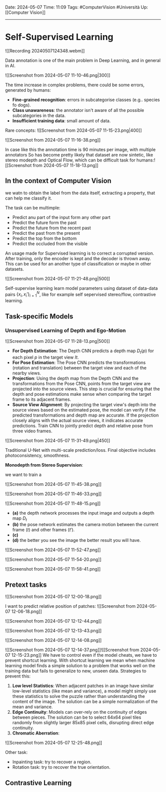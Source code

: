 Date: 2024-05-07
Time: 11:09
Tags: #ComputerVision #Università 
Up: [[Computer Vision]]

---
# Self-Supervised Learning

![[Recording 20240507124348.webm]]

Data annotation is one of the main problem in Deep Learning, and in general in AI.

![[Screenshot from 2024-05-07 11-10-46.png|300]]

The time increase in complex problems, there could be some errors, generated by humans:
- **Fine-grained recognition**: errors in subcategorise classes (e.g.. species fo dogs).
- **Class unawareness**: the annotator isn't aware of all the possible subcategories in the data.
- **Insufficient training data**: small amount of data.

Rare concepts:
![[Screenshot from 2024-05-07 11-15-23.png|400]]


![[Screenshot from 2024-05-07 11-16-38.png]]

In case like this the annotation time is 90 minutes per image, with multiple annotators
So has become pretty likely that dataset are now sintetic, like stereo modepth and Optical Flow, which can be difficult task for humans:![[Screenshot from 2024-05-07 11-18-13.png]]


## In the context of Computer Vision

we watn to obtain the label from the data itself, extracting a property, that can help me classify it.

The task can be multimple:
- Predict anu part of the input form any other part
- Predict the future form the past
- Predict the future from the recent past
- Predict the past from the present
- Predict the top from the bottom
- Predict the occluded from the visible

An usage made for Supervised learning is to correct a corrupted version. After training, only the encoder is kept and the decoder is thrown away. This can be used for an another type of classification or maybe in other datasets.

![[Screenshot from 2024-05-07 11-21-48.png|500]]

Self-supervise learning learn model parameters using dataset of data-data pairs $\{x_i,x_i'\}^N_{i=1}$, like for example self sepervised stereo/flow, contrastive learning.


## Task-specific Models

### Unsupervised Learning of Depth and Ego-Motion

![[Screenshot from 2024-05-07 11-28-13.png|500]]

- **For Depth Estimation**: The Depth CNN predicts a depth map $D_t​(p)$ for each pixel $p$ in the target view $It$.
- **For Pose Estimation**: The Pose CNN predicts the transformations (rotation and translation) between the target view and each of the nearby views.
- **Projection**: Using the depth map from the Depth CNN and the transformations from the Pose CNN, points from the target view are projected into the source views. This step is crucial for ensuring that the depth and pose estimations make sense when comparing the target frame to its adjacent frames.
- **Source View Alignment**: By projecting the target view's depth into the source views based on the estimated pose, the model can verify if the predicted transformations and depth map are accurate. If the projection closely aligns with the actual source views, it indicates accurate predictions.
Train CNN to jointly predict depth and relative pose from three video frames. 

![[Screenshot from 2024-05-07 11-31-49.png|450]]

Traditional U-Net with multi-scale prediction/loss. Final objective includes photoconsistency, smoothness. 

**Monodepth from Stereo Supervision**:

we want to train a 

![[Screenshot from 2024-05-07 11-45-38.png]]


![[Screenshot from 2024-05-07 11-46-33.png]]

![[Screenshot from 2024-05-07 11-48-15.png]]


- **(a)** the depth network processes the input image and outputs a depth map $D_t$
- **(b)** the pose network estimates the camera motion between the current frame $(t)$ and other frames $(t')$. 
- **(c)** 
- **(d)** the better you see the image the better result you will have.


![[Screenshot from 2024-05-07 11-52-47.png]]

![[Screenshot from 2024-05-07 11-54-20.png]]


![[Screenshot from 2024-05-07 11-58-41.png]]

## Pretext tasks

![[Screenshot from 2024-05-07 12-00-18.png]]

I want to predict relative position of patches:
![[Screenshot from 2024-05-07 12-06-18.png]]

![[Screenshot from 2024-05-07 12-12-44.png]]

![[Screenshot from 2024-05-07 12-13-43.png]]

![[Screenshot from 2024-05-07 12-14-08.png]]

![[Screenshot from 2024-05-07 12-14-37.png]]![[Screenshot from 2024-05-07 12-15-23.png]]
We have to control even if the model cheats, we have to prevent shortcut learning. With shortcut learning we mean when machine learning model finds a simple solution to a problem that works well on the training data but fails to generalize to new, unseen data. Strategies to prevent this:
1. **Low level Statistics**: When adjacent patches in an image have similar low-level statistics (like mean and variance), a model might simply use these statistics to solve the puzzle rather than understanding the content of the image. The solution can be a simple normalization of the mean and variance.
2. **Edge Continuity**: Models can over-rely on the continuity of edges between pieces. The solution can be to select 64x64 pixel tiles randomly from slightly larger 85x85 pixel cells, disrupting direct edge continuity.
3. **Chromatic Aberration**: 

![[Screenshot from 2024-05-07 12-25-48.png]]

Other task:
- Inpainting task: try to recover a region.
- Rotation task: try to recover the true orientation.






## Contrastive Learning


